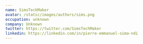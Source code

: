 ```yaml
---
name: SimsTeckMaker
avatar: /static/images/authors/sims.png
occupation: unknown
company: Unknown
twitter: https://twitter.com/SimsTechMaker
linkedin: https://linkedin.com/in/pierre-emmanuel-sima-ndi
---
```


